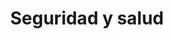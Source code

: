 ---
title: Seguridad y salud
content:
  - Coordinador de seguridad y salud
  - Redactor de estudios y salud
  - Revisión de presupuestos y certificaciones
icon: fa-solid fa-helmet-safety
column: left
---